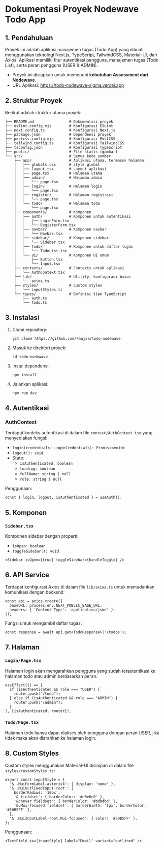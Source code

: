 # Dokumentasi Proyek Nodewave Todo App

## 1. Pendahuluan

Proyek ini adalah aplikasi manajemen tugas (Todo App) yang dibuat menggunakan teknologi Next.js, TypeScript, TailwindCSS, Material-UI, dan Axios. Aplikasi memiliki fitur autentikasi pengguna, manajemen tugas (Todo List), serta peran pengguna (USER & ADMIN).

- Proyek ini disiapkan untuk memenuhi **kebutuhan Assessment dari Nodewave**.
- URL Aplikasi: https://todo-nodewave-sigma.vercel.app

## 2. Struktur Proyek

Berikut adalah struktur utama proyek:

```
├── README.md                # Dokumentasi proyek
├── eslint.config.mjs        # Konfigurasi ESLint
├── next.config.ts           # Konfigurasi Next.js
├── package.json             # Dependensi proyek
├── postcss.config.mjs       # Konfigurasi PostCSS
├── tailwind.config.ts       # Konfigurasi TailwindCSS
├── tsconfig.json            # Konfigurasi TypeScript
├── public/                  # File statis (gambar)
└── src/                     # Semua kode sumber
    ├── app/                 # Aplikasi utama, termasuk halaman
    │   ├── globals.css      # style global
    │   ├── layout.tsx       # Layout aplikasi
    │   ├── page.tsx         # Halaman utama
    │   ├── admin/           # Halaman admin
    │   │   └── page.tsx
    │   ├── login/           # Halaman login
    │   │   └── page.tsx
    │   ├── register/        # Halaman registrasi
    │   │   └── page.tsx
    │   └── todo/            # Halaman todo
    │       └── page.tsx
    ├── components/          # Komponen 
    │   ├── auth/            # Komponen untuk autentikasi
    │   │   ├── LoginForm.tsx
    │   │   └── RegisterForm.tsx
    │   ├── navbar/          # Komponen navbar
    │   │   └── Navbar.tsx
    │   ├── sidebar/         # Komponen sidebar
    │   │   └── Sidebar.tsx
    │   ├── todo/            # Komponen untuk daftar tugas
    │   │   └── TodoList.tsx
    │   └── ui/              # Komponen UI umum
    │       ├── Button.tsx
    │       └── Input.tsx
    ├── contexts/            # Contexts untuk aplikasi
    │   └── AuthContext.tsx
    ├── lib/                 # Utility, konfigurasi Axios
    │   └── axios.ts
    ├── styles/              # Custom styles
    │   └── inputStyles.ts
    └── types/               # Definisi tipe TypeScript
        ├── auth.ts
        └── todo.ts

```

## 3. Instalasi

1. Clone repository:
    
    ```
    git clone https://github.com/Fanjaa/todo-nodewave
    
    ```
    
2. Masuk ke direktori proyek:
    
    ```
    cd todo-nodewave
    
    ```
    
3. Instal dependensi:
    
    ```
    npm install
    
    ```
    
4. Jalankan aplikasi:
    
    ```
    npm run dev
    
    ```
    

## 4. Autentikasi

### AuthContext

Terdapat konteks autentikasi di dalam file `context/AuthContext.tsx` yang menyediakan fungsi:

- `login(credentials: LoginCredentials): Promise<void>`
- `logout(): void`
- State:
    - `isAuthenticated: boolean`
    - `loading: boolean`
    - `fullName: string | null`
    - `role: string | null`

Penggunaan:

```tsx
const { login, logout, isAuthenticated } = useAuth();

```

## 5. Komponen

### `Sidebar.tsx`

Komponen sidebar dengan properti:

- `isOpen: boolean`
- `toggleSidebar(): void`

```tsx
<Sidebar isOpen={true} toggleSidebar={handleToggle} />

```

## 6. API Service

Terdapat konfigurasi Axios di dalam file `lib/axios.ts` untuk memudahkan komunikasi dengan backend:

```
const api = axios.create({
  baseURL: process.env.NEXT_PUBLIC_BASE_URL,
  headers: { 'Content-Type': 'application/json' },
});

```

Fungsi untuk mengambil daftar tugas:

```
const response = await api.get<TodoResponse>('/todos');

```

## 7. Halaman

### `Login/Page.tsx`

Halaman login akan mengarahkan pengguna yang sudah terautentikasi ke halaman todo atau admin berdasarkan peran.

```tsx
useEffect(() => {
  if (isAuthenticated && role === "USER") {
    router.push("/todo");
  } else if (isAuthenticated && role === "ADMIN") {
    router.push("/admin");
  }
}, [isAuthenticated, router]);

```

### `Todo/Page.tsx`

Halaman todo hanya dapat diakses oleh pengguna dengan peran USER, jika tidak maka akan diarahkan ke halaman login.

## 8. Custom Styles

Custom styles menggunakan Material-UI disimpan di dalam file `styles/customStyles.ts`:

```
export const inputStyle = {
  '& .MuiFormLabel-asterisk': { display: 'none' },
  '& .MuiOutlinedInput-root': {
    borderRadius: '10px',
    '& fieldset': { borderColor: '#e0e0e0' },
    '&:hover fieldset': { borderColor: '#bdbdbd' },
    '&.Mui-focused fieldset': { borderWidth: '1px', borderColor: '#50B5FF' },
  },
  '& .MuiInputLabel-root.Mui-focused': { color: '#50B5FF' },
};

```

Penggunaan:

```tsx
<TextField sx={inputStyle} label="Email" variant="outlined" />

```
